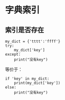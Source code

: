 # 字典索引

## 索引是否存在

```{code-cell} ipython3
my_dict = {'tttt':'ffff'}
try:
    my_dict['key']
except:
    print("没有key")
```

等价于：

```{code-cell} ipython3
if 'key' in my_dict:
    print(my_dict['key'])
else:
    print("没有key")
```